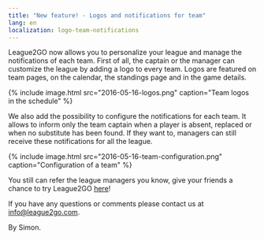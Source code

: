 ```yaml
---
title: "New feature! - Logos and notifications for team"
lang: en
localization: logo-team-notifications
---
```

League2GO now allows you to personalize your league and manage the notifications of each team. First of all, the captain or the manager can customize the league by adding a logo to every team. Logos are featured on team pages, on the calendar, the standings page and in the game details.

{% include image.html src="2016-05-16-logos.png" caption="Team logos in the schedule" %}

We also add the possibility to configure the notifications for each team. It allows to inform only the team captain when a player is absent, replaced or when no substitute has been found. If they want to, managers can still receive these notifications for all the league.

{% include image.html src="2016-05-16-team-configuration.png" caption="Configuration of a team" %}

You still can refer the league managers you know, give your friends a chance to try League2GO [here](https://league2go.com/#/refer)!

If you have any questions or comments please contact us at [info@league2go.com](mailto:info@league2go.com).

By Simon.
